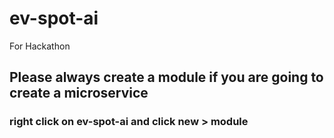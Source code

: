 # ev-spot-ai
For Hackathon

## Please always create a module if you are going to create a microservice
### right click on ev-spot-ai and click new > module
